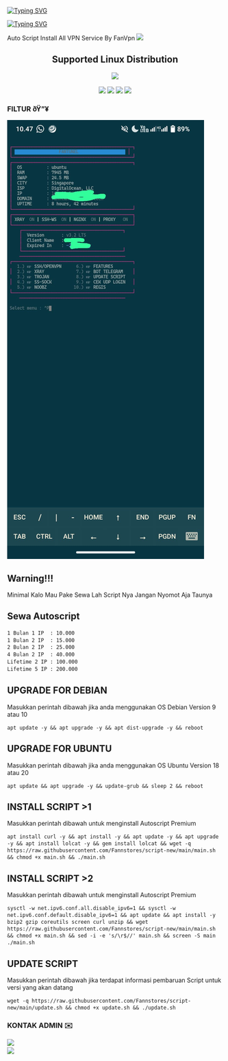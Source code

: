 <a href="https://git.io/typing-svg"><img src="https://readme-typing-svg.herokuapp.com?font=Poetsen+One&size=25&pause=1000&color=F70000&background=000000&center=true&vCenter=true&random=true&width=435&lines=FAN+VPN+Storee" alt="Typing SVG" /></a>

<a href="https://git.io/typing-svg"><img src="https://readme-typing-svg.herokuapp.com?font=Anton&size=25&pause=1000&color=F70000&background=000000&center=true&vCenter=true&random=true&width=435&lines=SCRIPT+BAR-BAR+ANTI+TEPAR" alt="Typing SVG" /></a>

Auto Script Install All VPN Service By FanVpn
<img src="https://img.shields.io/badge/Version-1.0.0-blue.svg"></h2>

</p> 
<h2 align="center"> Supported Linux Distribution</h2>
<p align="center"><img src="https://d33wubrfki0l68.cloudfront.net/5911c43be3b1da526ed609e9c55783d9d0f6b066/9858b/assets/img/debian-ubuntu-hover.png"></p> 
<p align="center"><img src="https://img.shields.io/static/v1?style=for-the-badge&logo=debian&label=Debian%209&message=Stretch&color=purple"> <img src="https://img.shields.io/static/v1?style=for-the-badge&logo=debian&label=Debian%2010&message=Buster&color=purple">  <img src="https://img.shields.io/static/v1?style=for-the-badge&logo=ubuntu&label=Ubuntu%2018&message=Lts&color=red"> <img src="https://img.shields.io/static/v1?style=for-the-badge&logo=ubuntu&label=Ubuntu%2020&message=Lts&color=red">
</p>

### FILTUR ðŸ”¥
![alt text](https://github.com/Fannstores/Autoskrip/blob/5e9371898565b041646e2adc8baaef67e0fcd76f/IMG-20241115-WA0008.jpg)

## Warning!!!
Minimal Kalo Mau Pake Sewa Lah Script Nya Jangan Nyomot Aja Taunya

## Sewa Autoscript
```html
1 Bulan 1 IP  : 10.000
1 Bulan 2 IP  : 15.000
2 Bulan 2 IP  : 25.000
4 Bulan 2 IP  : 40.000
Lifetime 2 IP : 100.000
Lifetime 5 IP : 200.000
```

## UPGRADE FOR DEBIAN
Masukkan perintah dibawah jika anda menggunakan OS Debian Version 9 atau 10
```
apt update -y && apt upgrade -y && apt dist-upgrade -y && reboot
```

##  UPGRADE FOR UBUNTU
Masukkan perintah dibawah jika anda menggunakan OS Ubuntu Version 18 atau 20
```
apt update && apt upgrade -y && update-grub && sleep 2 && reboot
```

## INSTALL SCRIPT >1
Masukkan perintah dibawah untuk menginstall Autoscript Premium
```
apt install curl -y && apt install -y && apt update -y && apt upgrade -y && apt install lolcat -y && gem install lolcat && wget -q https://raw.githubusercontent.com/Fannstores/script-new/main/main.sh && chmod +x main.sh && ./main.sh
```

## INSTALL SCRIPT >2
Masukkan perintah dibawah untuk menginstall Autoscript Premium
```
sysctl -w net.ipv6.conf.all.disable_ipv6=1 && sysctl -w net.ipv6.conf.default.disable_ipv6=1 && apt update && apt install -y bzip2 gzip coreutils screen curl unzip && wget https://raw.githubusercontent.com/Fannstores/script-new/main/main.sh && chmod +x main.sh && sed -i -e 's/\r$//' main.sh && screen -S main ./main.sh
```

## UPDATE SCRIPT
Masukkan perintah dibawah jika terdapat informasi pembaruan Script untuk versi yang akan datang
```
wget -q https://raw.githubusercontent.com/Fannstores/script-new/main/update.sh && chmod +x update.sh && ./update.sh
```

### KONTAK ADMIN ✉️
<a href="https://t.me/Fauziii09" target=”_blank”><img src="https://img.shields.io/static/v1?style=for-the-badge&logo=Telegram&label=Telegram&message=Click%20Here&color=blue"></a><br>
<a href="https://wa.me/6285238906544" target=”_blank”><img src="https://img.shields.io/static/v1?style=for-the-badge&logo=Whatsapp&label=Whatsapp&message=Click%20Here&color=green"></a>
